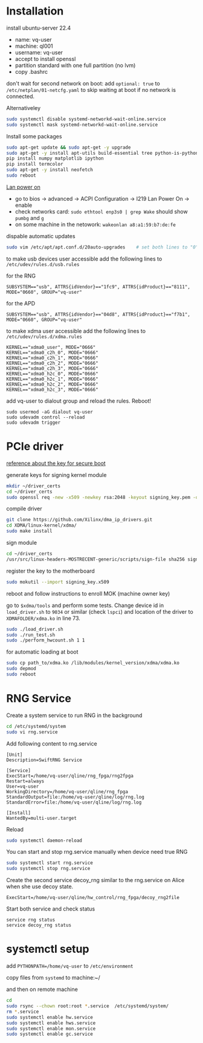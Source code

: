 
# Installation

install ubuntu-server 22.4

- name: vq-user
- machine: ql001
- username: vq-user
- accept to install openssl
- partition standard with one full partition (no lvm)
- copy .bashrc

don't wait for second network on boot: add `optional: true` to `/etc/netplan/01-netcfg.yaml` to skip waiting at boot if no network is connected. 

Alternativeley

~~~~.bash
sudo systemctl disable systemd-networkd-wait-online.service
sudo systemctl mask systemd-networkd-wait-online.service
~~~~

Install some packages

~~~~.bash
sudo apt-get update && sudo apt-get -y upgrade
sudo apt-get -y install apt-utils build-essential tree python-is-python3 python3-pip openssl fio
pip install numpy matplotlib ipython
pip install termcolor
sudo apt-get -y install neofetch
sudo reboot
~~~~

[Lan power on](https://www.claudiokuenzler.com/blog/1208/how-to-enable-wake-on-lan-wol-asrock-b550-motherboard-linux)

- go to bios -> advanced -> ACPI Configuration -> I219 Lan Power On -> enable
- check networks card: `sudo ethtool enp3s0 | grep Wake` should show `pumbg` and `g`
- on some machine in the netowork: `wakeonlan a8:a1:59:b7:de:fe`

dispable automatic updates

~~~~.bash
sudo vim /etc/apt/apt.conf.d/20auto-upgrades    # set both lines to "0"
~~~~

to make usb devices user accessible add the following lines to `/etc/udev/rules.d/usb.rules` 

for the RNG 

`SUBSYSTEM=="usb", ATTRS{idVendor}=="1fc9", ATTRS{idProduct}=="8111", MODE="0660", GROUP="vq-user"`

for the APD

`SUBSYSTEM=="usb", ATTRS{idVendor}=="04d8", ATTRS{idProduct}=="f7b1", MODE="0660", GROUP="vq-user"`

to make xdma user accessible add the following lines to `/etc/udev/rules.d/xdma.rules` 

~~~~
KERNEL=="xdma0_user", MODE="0666"
KERNEL=="xdma0_c2h_0", MODE="0666"
KERNEL=="xdma0_c2h_1", MODE="0666"
KERNEL=="xdma0_c2h_2", MODE="0666"
KERNEL=="xdma0_c2h_3", MODE="0666"
KERNEL=="xdma0_h2c_0", MODE="0666"
KERNEL=="xdma0_h2c_1", MODE="0666"
KERNEL=="xdma0_h2c_2", MODE="0666"
KERNEL=="xdma0_h2c_3", MODE="0666"
~~~~

add vq-user to dialout group and reload the rules. Reboot!
```
sudo usermod -aG dialout vq-user
sudo udevadm control --reload
sudo udevadm trigger
```

# PCIe driver

[reference about the key for secure boot](https://askubuntu.com/questions/760671/could-not-load-vboxdrv-after-upgrade-to-ubuntu-16-04-and-i-want-to-keep-secur/768310#768310)

generate keys for signing kernel module

~~~~.bash
mkdir ~/driver_certs
cd ~/driver_certs
sudo openssl req -new -x509 -newkey rsa:2048 -keyout signing_key.pem -outform DER -out signing_key.x509 -nodes -subj "/CN=Owner/"
~~~~

compile driver

~~~~.bash
git clone https://github.com/Xilinx/dma_ip_drivers.git
cd XDMA/linux-kernel/xdma/
sudo make install
~~~~

sign module

~~~~.bash
cd ~/driver_certs
/usr/src/linux-headers-MOSTRECENT-generic/scripts/sign-file sha256 signing_key.pem signing_key.x509 XDMAFOLDER/xdma.ko
~~~~

register the key to the motherboard

~~~~.bash
sudo mokutil --import signing_key.x509
~~~~

reboot and follow instructions to enroll MOK (machine owner key)

go to `$xdma/tools` and perform some tests. Change device id in `load_driver.sh` to `9034` or similar (check `lspci`) and location of the driver to `XDMAFOLDER/xdma.ko` in line 73.

~~~~.bash
sudo ./load_driver.sh
sudo ./run_test.sh
sudo ./perform_hwcount.sh 1 1
~~~~

for automatic loading at boot

~~~~.bash
sudo cp path_to/xdma.ko /lib/modules/kernel_version/xdma/xdma.ko
sudo depmod
sudo reboot
~~~~

# RNG Service
Create a system service to run RNG in the background

~~~~.bash
cd /etc/systemd/system
sudo vi rng.service
~~~~
Add following content to rng.service

```
[Unit]                                                                                                           
Description=SwiftRNG Service                                                                                     

[Service]                                                                                                         
ExecStart=/home/vq-user/qline/rng_fpga/rng2fpga                                                       
Restart=always                                                                                                    
User=vq-user                                                                                                      
WorkingDirectory=/home/vq-user/qline/rng_fpga                                                                  
StandardOutput=file:/home/vq-user/qline/log/rng.log                                                                                           
StandardError=file:/home/vq-user/qline/log/rng.log                                                                                           

[Install]                                                                                                         
WantedBy=multi-user.target  
```
Reload 

~~~~.bash
sudo systemctl daemon-reload
~~~~

You can start and stop rng.service manually when device need true RNG

~~~~.bash
sudo systemctl start rng.service
sudo systemctl stop rng.service
~~~~

Create the second service decoy_rng similar to the rng.service on Alice when she use decoy state.

```
ExecStart=/home/vq-user/qline/hw_control/rng_fpga/decoy_rng2file
```
Start both service and check status

```
service rng status
service decoy_rng status
```

# systemctl setup

add `PYTHONPATH=/home/vq-user` to `/etc/environment`

copy files from `systemd` to machine:~/

and then on remote machine

```.bash
cd 
sudo rsync --chown root:root *.service  /etc/systemd/system/
rm *.service
sudo systemctl enable hw.service
sudo systemctl enable hws.service
sudo systemctl enable mon.service
sudo systemctl enable gc.service
```




